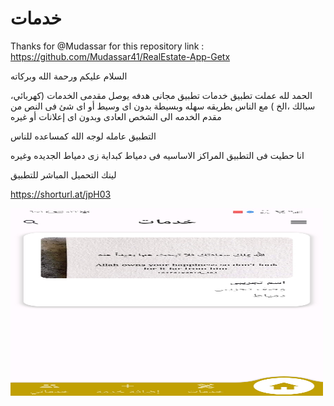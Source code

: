 # خدمات 
Thanks for @Mudassar for this repository link : https://github.com/Mudassar41/RealEstate-App-Getx


السلام عليكم ورحمة الله وبركاته
 
الحمد لله عملت تطبيق خدمات تطبيق مجانى هدفه يوصل مقدمى الخدمات (كهربائي، سبالك ،الخ ) مع الناس بطريقه سهله وبسيطة بدون اى وسيط أو اى شئ فى النص من مقدم الخدمه الى الشخص العادى وبدون اى إعلانات أو غيره

التطبيق عامله لوجه الله كمساعده للناس

انا حطيت فى التطبيق المراكز الاساسيه فى دمياط كبداية زى دمياط الجديده وغيره

لينك التحميل المباشر للتطبيق

https://shorturl.at/jpH03

<img src="https://github.com/Fathi123-max/ServProvider/blob/main/Screenshot_20230619_185117_com.fathi.wehba.jpg" alt="App Screenshot" width="500" height="300">
